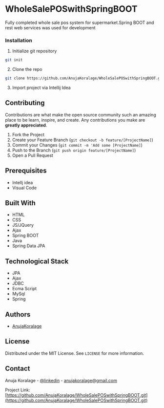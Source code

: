 # WholeSalePOSwithSpringBOOT
Fully completed whole sale pos system for supermarket.Spring BOOT and rest web services was used for development

### Installation

1. Initialize git repository
```sh
git init
```
2. Clone the repo
```sh
git clone https://github.com/AnujaKoralage/WholeSalePOSwithSpringBOOT.git
```
3. Import project via Intellij Idea

## Contributing

Contributions are what make the open source community such an amazing place to be learn, inspire, and create. Any contributions you make are **greatly appreciated**.

1. Fork the Project
2. Create your Feature Branch (`git checkout -b feature/[ProjectName]`)
3. Commit your Changes (`git commit -m 'Add some [ProjectName]`)
4. Push to the Branch (`git push origin feature/[ProjectName]`)
5. Open a Pull Request

## Prerequisites

+ Intellj idea
+ Visual Code

## Built With

+ HTML
+ CSS
+ JS/JQuery
+ Ajax
+ Spring BOOT
+ Java
+ Spring Data JPA

## Technological Stack

- JPA
- Ajax
- JDBC
- Ecma Script
- MySql
- Spring

## Authors

- [AnujaKoralage](https://github.com/AnujaKoralage)

## License

Distributed under the MIT License. See `LICENSE` for more information.

## Contact

Anuja Koralage - [@linkedin](https://www.linkedin.com/in/anuja-koralage-a2550a143/) - anujakoralage@gmail.com

Project Link: [https://github.com/AnujaKoralage/WholeSalePOSwithSpringBOOT.git](https://github.com/AnujaKoralage/WholeSalePOSwithSpringBOOT.git)

